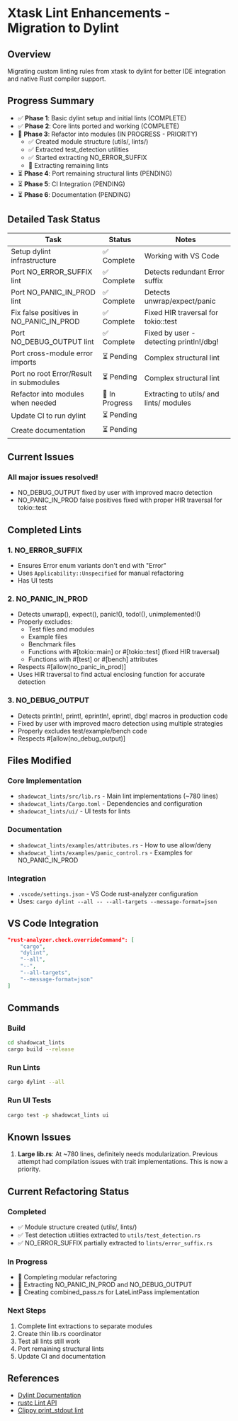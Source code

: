 # Xtask Lint Enhancements - Migration to Dylint

## Overview
Migrating custom linting rules from xtask to dylint for better IDE integration and native Rust compiler support.

## Progress Summary
- ✅ **Phase 1**: Basic dylint setup and initial lints (COMPLETE)
- ✅ **Phase 2**: Core lints ported and working (COMPLETE)
- 🚧 **Phase 3**: Refactor into modules (IN PROGRESS - PRIORITY)
  - ✅ Created module structure (utils/, lints/)
  - ✅ Extracted test_detection utilities
  - ✅ Started extracting NO_ERROR_SUFFIX
  - 🚧 Extracting remaining lints
- ⏳ **Phase 4**: Port remaining structural lints (PENDING)
- ⏳ **Phase 5**: CI Integration (PENDING)
- ⏳ **Phase 6**: Documentation (PENDING)

## Detailed Task Status

| Task | Status | Notes |
|------|--------|-------|
| Setup dylint infrastructure | ✅ Complete | Working with VS Code |
| Port NO_ERROR_SUFFIX lint | ✅ Complete | Detects redundant Error suffix |
| Port NO_PANIC_IN_PROD lint | ✅ Complete | Detects unwrap/expect/panic |
| Fix false positives in NO_PANIC_IN_PROD | ✅ Complete | Fixed HIR traversal for tokio::test |
| Port NO_DEBUG_OUTPUT lint | ✅ Complete | Fixed by user - detecting println!/dbg! |
| Port cross-module error imports | ⏳ Pending | Complex structural lint |
| Port no root Error/Result in submodules | ⏳ Pending | Complex structural lint |
| Refactor into modules when needed | 🚧 In Progress | Extracting to utils/ and lints/ modules |
| Update CI to run dylint | ⏳ Pending | |
| Create documentation | ⏳ Pending | |

## Current Issues

### All major issues resolved!
- NO_DEBUG_OUTPUT fixed by user with improved macro detection
- NO_PANIC_IN_PROD false positives fixed with proper HIR traversal for tokio::test

## Completed Lints

### 1. NO_ERROR_SUFFIX
- Ensures Error enum variants don't end with "Error"
- Uses `Applicability::Unspecified` for manual refactoring
- Has UI tests

### 2. NO_PANIC_IN_PROD  
- Detects unwrap(), expect(), panic!(), todo!(), unimplemented!()
- Properly excludes:
  - Test files and modules  
  - Example files
  - Benchmark files
  - Functions with #[tokio::main] or #[tokio::test] (fixed HIR traversal)
  - Functions with #[test] or #[bench] attributes
- Respects #[allow(no_panic_in_prod)]
- Uses HIR traversal to find actual enclosing function for accurate detection

### 3. NO_DEBUG_OUTPUT
- Detects println!, print!, eprintln!, eprint!, dbg! macros in production code
- Fixed by user with improved macro detection using multiple strategies
- Properly excludes test/example/bench code
- Respects #[allow(no_debug_output)]

## Files Modified

### Core Implementation
- `shadowcat_lints/src/lib.rs` - Main lint implementations (~780 lines)
- `shadowcat_lints/Cargo.toml` - Dependencies and configuration
- `shadowcat_lints/ui/` - UI tests for lints

### Documentation
- `shadowcat_lints/examples/attributes.rs` - How to use allow/deny
- `shadowcat_lints/examples/panic_control.rs` - Examples for NO_PANIC_IN_PROD

### Integration
- `.vscode/settings.json` - VS Code rust-analyzer configuration
- Uses: `cargo dylint --all -- --all-targets --message-format=json`

## VS Code Integration
```json
"rust-analyzer.check.overrideCommand": [
    "cargo",
    "dylint",
    "--all",
    "--",
    "--all-targets",
    "--message-format=json"
]
```

## Commands

### Build
```bash
cd shadowcat_lints
cargo build --release
```

### Run Lints
```bash
cargo dylint --all
```

### Run UI Tests
```bash
cargo test -p shadowcat_lints ui
```

## Known Issues

1. **Large lib.rs**: At ~780 lines, definitely needs modularization. Previous attempt had compilation issues with trait implementations. This is now a priority.

## Current Refactoring Status

### Completed
- ✅ Module structure created (utils/, lints/)
- ✅ Test detection utilities extracted to `utils/test_detection.rs`
- ✅ NO_ERROR_SUFFIX partially extracted to `lints/error_suffix.rs`

### In Progress
- 🚧 Completing modular refactoring
- 🚧 Extracting NO_PANIC_IN_PROD and NO_DEBUG_OUTPUT
- 🚧 Creating combined_pass.rs for LateLintPass implementation

### Next Steps
1. Complete lint extractions to separate modules
2. Create thin lib.rs coordinator
3. Test all lints still work
4. Port remaining structural lints
5. Update CI and documentation

## References
- [Dylint Documentation](https://github.com/trailofbits/dylint)
- [rustc Lint API](https://doc.rust-lang.org/nightly/nightly-rustc/rustc_lint/)
- [Clippy print_stdout lint](https://github.com/rust-lang/rust-clippy/blob/master/clippy_lints/src/write.rs)